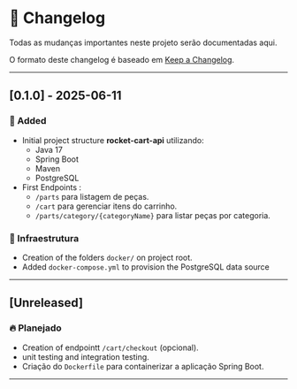 # 📜 Changelog

Todas as mudanças importantes neste projeto serão documentadas aqui.

O formato deste changelog é baseado em [Keep a Changelog](https://keepachangelog.com/pt-BR/1.0.0/).

---

## [0.1.0] - 2025-06-11

### 🚀 Added
- Initial project structure **rocket-cart-api** utilizando:
    - Java 17
    - Spring Boot
    - Maven
    - PostgreSQL
- First Endpoints :
    - `/parts` para listagem de peças.
    - `/cart` para gerenciar itens do carrinho.
    - `/parts/category/{categoryName}` para listar peças por categoria.

### 🔧 Infraestrutura
- Creation of the folders `docker/` on project root.
- Added `docker-compose.yml` to provision the PostgreSQL data source

---

## [Unreleased]

### 🔥 Planejado
- Creation of endpointt `/cart/checkout` (opcional).
- unit testing and integration testing.
- Criação do `Dockerfile` para containerizar a aplicação Spring Boot.

---


